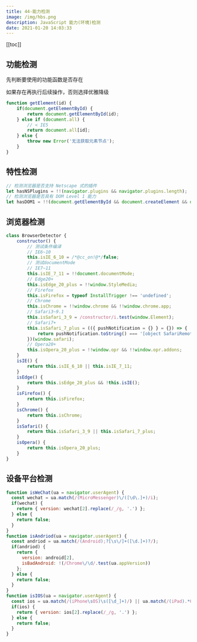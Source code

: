 ```yaml
---
title: 44-能力检测
image: /img/hbs.png
description: JavaScript 能力(环境)检测
date: 2021-01-20 14:03:33
---
```


[[toc]]

## 功能检测

先判断要使用的功能函数是否存在

如果存在再执行后续操作，否则选择优雅降级

```js
function getElement(id) {
	if(document.getElementById) {
		return document.getElementById(id);
	} else if (document.all) {
		// < IE5
		return document.all[id];
	} else {
		throw new Error('无法获取元素节点');
	}
}
```

## 特性检测

```js
// 检测浏览器是否支持 Netscape 式的插件
let hasNSPlugins = !!(navigator.plugins && navigator.plugins.length);
// 检测浏览器是否具有 DOM Level 1 能力
let hasDOM1 = !!(document.getElementById && document.createElement && document.getElementsByTagName); 
```

## 浏览器检测

```js
class BrowserDetector {
	constructor() {
		// 测试条件编译
		// IE6~10
		this.isIE_6_10 = /*@cc_on!@*/false;
		// 测试documentMode
		// IE7~11
		this.isIE_7_11 = !!document.documentMode;
		// Edge20+
		this.isEdge_20_plus = !!window.StyleMedia;
		// Firefox
		this.isFirefox = typeof InstallTrigger !== 'undefined';
		// Chrome
		this.isChrome = !!window.chrome && !!window.chrome.app;
		// Safari3~9.1
		this.isSafari_3_9 = /constructor/i.test(window.Element);
		// Safari7+
		this.isSafari_7_plus = (({ pushNotification = {} } = {}) => {
			return pushNotification.toString() === '[object SafariRemoteNotification]';
		})(window.safari);
		// Opera20+
		this.isOpera_20_plus = !!window.opr && !!window.opr.addons;
	}
	isIE() {
		return this.isIE_6_10 || this.isIE_7_11;
	}
	isEdge() {
		return this.isEdge_20_plus && !this.isIE();
	}
	isFirefox() {
		return this.isFirefox;
	}
	isChrome() {
		return this.isChrome;
	}
	isSafari() {
		return this.isSafari_3_9 || this.isSafari_7_plus;
	}
	isOpera() {
		return this.isOpera_20_plus;
	}
}
```

<n-alert class="mt-5" title="能力检测最适合用于决定下一步该怎么做，而不一定能够作为辨识浏览器的标志" type="warning" />

<Step
	title="navigator.userAgent——历史回顾"
	:data="[
		'Mosaic/0.9',
		'Mozilla/Version [Language] (Platform; Encryption)',
		'Mozilla/Version (Platform; Encryption [; OS-or-CPU description])',
		`Mozilla/MozillaVersion (Platform; Encryption; OS-or-CPU; Language; PrereleaseVersion)Gecko/GeckoVersion ApplicationProduct/ApplicationProductVersion`,
		`Mozilla/5.0 (Platform; Encryption; OS-or-CPU; Language AppleWebKit/AppleWebKitVersion (KHTML, like Gecko) Safari/SafariVersion`,
		`Mozilla/5.0 (compatible; Konqueror/Version; OS-or-CPU)`,
		`Mozilla/5.0 (compatible; Konqueror/Version; OS-or-CPU) KHTML/KHTMLVersion (like Gecko)`,
		`Mozilla/5.0 (Platform; Encryption; OS-or-CPU; Language) AppleWebKit/AppleWebKitVersion (KHTML, like Gecko) Chrome/ChromeVersion Safari/SafariVersion`,
		`Opera/Version (OS-or-CPU; Encryption) [Language]`,
		`Mozilla/5.0 (Windows NT 5.1; U; en; rv:1.8.1) Gecko/20061208 Firefox/2.0.0 Opera 9.50`,
		`Opera/9.80 (OS-or-CPU; Encryption; Language) Presto/PrestoVersion Version/Version`
	]"
/>

## 设备平台检测

```js
function isWeChat(ua = navigator.userAgent) {
  const wechat = ua.match(/(MicroMessenger)\/([\d\.]+)/i);
  if(wechat) {
    return { version: wechat[2].replace(/_/g, '.') };
  } else {
    return false;
  }
}
function isAndriod(ua = navigator.userAgent) {
  const andriod = ua.match(/(Android);?[\s\/]+([\d.]+)?/);
  if(andriod) {
    return {
      version: android[2],
      isBadAndroid: !(/Chrome\/\d/.test(ua.appVersion))
    };
  } else {
    return false;
  }
}
function isIOS(ua = navigator.userAgent) {
  const ios = ua.match(/(iPhone\sOS)\s([\d_]+)/) || ua.match(/(iPad).*OS\s([\d_]+)/);
  if(ios) {
    return { version: ios[2].replace(/_/g, '.') };
  } else {
    return false;
  }
}
```